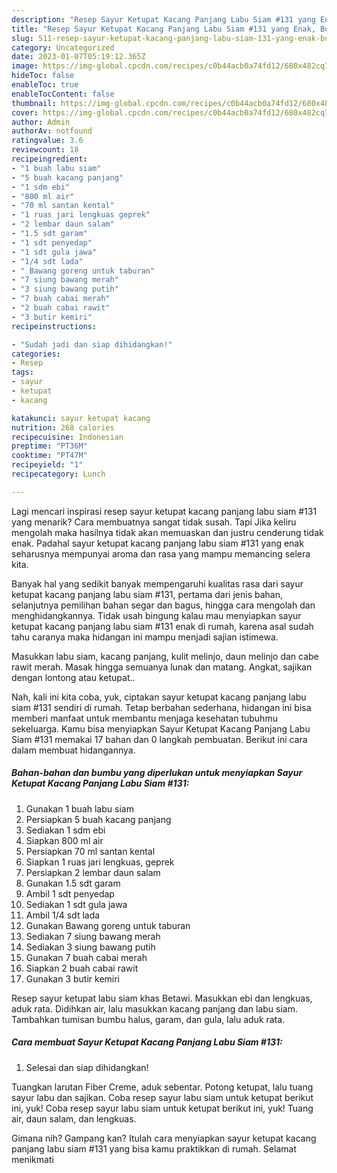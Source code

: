 ```yaml
---
description: "Resep Sayur Ketupat Kacang Panjang Labu Siam #131 yang Enak, Buat Buka Puasa}"
title: "Resep Sayur Ketupat Kacang Panjang Labu Siam #131 yang Enak, Buat Buka Puasa}"
slug: 511-resep-sayur-ketupat-kacang-panjang-labu-siam-131-yang-enak-buat-buka-puasa
category: Uncategorized
date: 2023-01-07T05:19:12.365Z
image: https://img-global.cpcdn.com/recipes/c0b44acb0a74fd12/680x482cq70/sayur-ketupat-kacang-panjang-labu-siam-131-foto-resep-utama.jpg
hideToc: false
enableToc: true
enableTocContent: false
thumbnail: https://img-global.cpcdn.com/recipes/c0b44acb0a74fd12/680x482cq70/sayur-ketupat-kacang-panjang-labu-siam-131-foto-resep-utama.jpg
cover: https://img-global.cpcdn.com/recipes/c0b44acb0a74fd12/680x482cq70/sayur-ketupat-kacang-panjang-labu-siam-131-foto-resep-utama.jpg
author: Admin
authorAv: notfound
ratingvalue: 3.6
reviewcount: 18
recipeingredient:
- "1 buah labu siam"
- "5 buah kacang panjang"
- "1 sdm ebi"
- "800 ml air"
- "70 ml santan kental"
- "1 ruas jari lengkuas geprek"
- "2 lembar daun salam"
- "1.5 sdt garam"
- "1 sdt penyedap"
- "1 sdt gula jawa"
- "1/4 sdt lada"
- " Bawang goreng untuk taburan"
- "7 siung bawang merah"
- "3 siung bawang putih"
- "7 buah cabai merah"
- "2 buah cabai rawit"
- "3 butir kemiri"
recipeinstructions:

- "Sudah jadi dan siap dihidangkan!"
categories:
- Resep
tags:
- sayur
- ketupat
- kacang

katakunci: sayur ketupat kacang 
nutrition: 268 calories
recipecuisine: Indonesian
preptime: "PT36M"
cooktime: "PT47M"
recipeyield: "1"
recipecategory: Lunch

---
```



Lagi mencari inspirasi resep sayur ketupat kacang panjang labu siam #131 yang menarik? Cara membuatnya sangat tidak susah. Tapi Jika keliru mengolah maka hasilnya tidak akan memuaskan dan justru cenderung tidak enak. Padahal sayur ketupat kacang panjang labu siam #131 yang enak seharusnya mempunyai aroma dan rasa yang mampu memancing selera kita.


Banyak hal yang sedikit banyak mempengaruhi kualitas rasa dari sayur ketupat kacang panjang labu siam #131, pertama dari jenis bahan, selanjutnya pemilihan bahan segar dan bagus, hingga cara mengolah dan menghidangkannya. Tidak usah bingung kalau mau menyiapkan sayur ketupat kacang panjang labu siam #131 enak di rumah, karena asal sudah tahu caranya maka hidangan ini mampu menjadi sajian istimewa.

Masukkan labu siam, kacang panjang, kulit melinjo, daun melinjo dan cabe rawit merah. Masak hingga semuanya lunak dan matang. Angkat, sajikan dengan lontong atau ketupat..


Nah, kali ini kita coba, yuk, ciptakan sayur ketupat kacang panjang labu siam #131 sendiri di rumah. Tetap berbahan sederhana, hidangan ini bisa memberi manfaat untuk membantu menjaga kesehatan tubuhmu sekeluarga. Kamu bisa menyiapkan Sayur Ketupat Kacang Panjang Labu Siam #131 memakai 17 bahan dan 0 langkah pembuatan. Berikut ini cara dalam membuat hidangannya.

<!--inarticleads1-->

##### Bahan-bahan dan bumbu yang diperlukan untuk menyiapkan Sayur Ketupat Kacang Panjang Labu Siam #131:

1. Gunakan 1 buah labu siam
1. Persiapkan 5 buah kacang panjang
1. Sediakan 1 sdm ebi
1. Siapkan 800 ml air
1. Persiapkan 70 ml santan kental
1. Siapkan 1 ruas jari lengkuas, geprek
1. Persiapkan 2 lembar daun salam
1. Gunakan 1.5 sdt garam
1. Ambil 1 sdt penyedap
1. Sediakan 1 sdt gula jawa
1. Ambil 1/4 sdt lada
1. Gunakan  Bawang goreng untuk taburan
1. Sediakan 7 siung bawang merah
1. Sediakan 3 siung bawang putih
1. Gunakan 7 buah cabai merah
1. Siapkan 2 buah cabai rawit
1. Gunakan 3 butir kemiri


Resep sayur ketupat labu siam khas Betawi. Masukkan ebi dan lengkuas, aduk rata. Didihkan air, lalu masukkan kacang panjang dan labu siam. Tambahkan tumisan bumbu halus, garam, dan gula, lalu aduk rata. 

<!--inarticleads2-->

##### Cara membuat Sayur Ketupat Kacang Panjang Labu Siam #131:


1. Selesai dan siap dihidangkan!

Tuangkan larutan Fiber Creme, aduk sebentar. Potong ketupat, lalu tuang sayur labu dan sajikan. Coba resep sayur labu siam untuk ketupat berikut ini, yuk! Coba resep sayur labu siam untuk ketupat berikut ini, yuk! Tuang air, daun salam, dan lengkuas. 

Gimana nih? Gampang kan? Itulah cara menyiapkan sayur ketupat kacang panjang labu siam #131 yang bisa kamu praktikkan di rumah. Selamat menikmati
